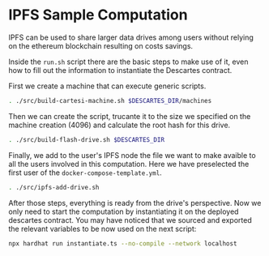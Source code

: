 # IPFS Sample Computation

IPFS can be used to share larger data drives among users without relying on the ethereum blockchain resulting on costs savings. 

Inside the `run.sh` script there are the basic steps to make use of it, even how to fill out the information to instantiate the Descartes contract.

First we create a machine that can execute generic scripts.

```sh
. ./src/build-cartesi-machine.sh $DESCARTES_DIR/machines
```

Then we can create the script, trucante it to the size we specified on the machine creation (4096) and calculate the root hash for this drive. 

```sh
. ./src/build-flash-drive.sh $DESCARTES_DIR
```

Finally, we add to the user's IPFS node the file we want to make avaible to all the users involved in this computation. Here we have preselected the first user of the `docker-compose-template.yml`. 


```sh
. ./src/ipfs-add-drive.sh
```


After those steps, everything is ready from the drive's perspective. Now we only need to start the computation by instantiating it on the deployed descartes contract. You may have noticed that we sourced and exported the relevant variables to be now used on the next script: 

```sh
npx hardhat run instantiate.ts --no-compile --network localhost
```